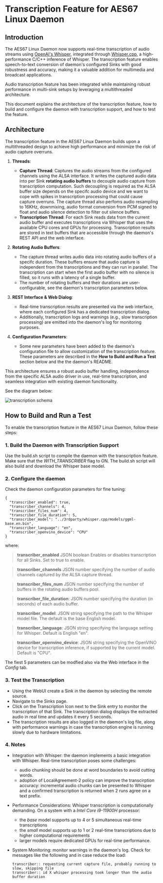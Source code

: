 # Transcription Feature for AES67 Linux Daemon

## Introduction

The AES67 Linux Daemon now supports real-time transcription of audio streams  using [OpenAI's Whisper](https://github.com/openai/whisper), integrated through [Whisper.cpp](https://github.com/ggml-org/whisper.cpp), a high-performance C/C++ inference of Whisper. The transcription feature enables speech-to-text conversion of daemon's configured Sinks with good robustness and accuracy, making it a valuable addition for multimedia and broadcast applications.

Audio transcription feature has been integrated while maintaining robust performance in multi-sink setups by leveraging a multithreaded architecture.

This document explains the architecture of the transcription feature, how to build and configure the daemon with transcription support, and how to test the feature.


## Architecture

The transcription feature in the AES67 Linux Daemon builds upon a multithreaded design to achieve high performance and minimize the risk of audio capture overruns.

1. **Threads**:
   - **Capture Thread**: Captures the audio streams from the configured channels using the ALSA interface. It writes the captured audio data into per Sink **rotating audio buffers** to decouple audio capture from transcription computation. Such decoupling is required as the ALSA buffer size depends on the specifc audio device and we want to cope with spikes in transcription processing that could cause capture overruns.
   The capture thread also perfoms audio resampling to 16KHz, downmixing, audio format conversion from PCM signed to float and audio silence detection to filter out silence buffers.
   - **Transcription Thread**: For each Sink reads data from the current audio buffer and executes transcriptions via Whisper that uses the available CPU cores and GPUs for processing. Transcription results are stored in text buffers that are accessible through the daemon's REST API and the web interface.

2. **Rotating Audio Buffers**:
   - The capture thread writes audio data into rotating audio buffers of a specifc duration. These buffers ensure that audio capture is independent from the transcriptions and they can run in parallel. The transcription can start when the first audio buffer with no silence is filled, so it runs with a latency of a single buffer.
   - The number of rotating buffers and their durations are user-configurable, see the daemon's transcription parameters below.

3. **REST Interface & Web Dialog**:
   - Real-time transcription results are presented via the web interface, where each configured Sink has a dedicated transcription dialog.
   - Additionally, transcription logs and warnings (e.g., slow transcription processing) are emitted into the daemon's log for monitoring purposes.

4. **Configuration Parameters**:
   - Some new parameters have been added to the daemon's configuration file to allow customization of the transcription feature. These parameters are described in the **How to Build and Run a Test** section below and the the daemon's README.

This architecture ensures a robust audio buffer handling, independence from the specific ALSA audio driver in use, real-time transcription, and seamless integration with existing daemon functionality.

See the diagram below:

![transcription schema](https://github.com/user-attachments/assets/f5ebf0b7-0dcc-456a-9aea-8a54e83f2e7b)


## How to Build and Run a Test

To enable the transcription feature in the AES67 Linux Daemon, follow these steps:

### 1. Build the Daemon with Transcription Support

Use the build.sh script to compile the daemon with the transcription feature. Make sure that the _WITH_TRANSCRIBER_ flag to ON. The build.sh script will also build and download the Whisper base model.

### 2. Configure the daemon

Check the daemon configuration parameters for fine tuning:


    {
      "transcriber_enabled": true,
      "transcriber_channels": 4,
	  "transcriber_files_num": 4,
      "transcriber_file_duration": 5,
      "transcriber_model": "../3rdparty/whisper.cpp/models/ggml-base.en.bin",
      "transcriber_language": "en",
      "transcriber_openvino_device": "CPU"
    }

where:

> **transcriber\_enabled**
> JSON boolean Enables or disables transcription for all Sinks. Set to true to enable.

> **transcriber\_channels**
> JSON number specifying the number of audio channels captured by the ALSA capture thread.

> **transcriber\_files\_num**
> JSON number specifying the number of buffers in the rotating audio buffers pool.

> **transcriber\_file\_duration**: 
> JSON number specifying the duration (in seconds) of each audio buffer.

> **transcriber\_model**: 
> JSON string specifying the path to the Whisper model file. The default is the base English model.

> **transcriber\_language**: 
> JSON string specifying the language setting for Whisper. Default is English "en".

> **transcriber\_openvino\_device**: 
> JSON string specifying the OpenVINO device for transcription inference, if supported by the current model. Default is "CPU".

The fiest 5 parameters can be modfied also via the Web interface in the _Config_ tab.

### 3. Test the Transcription

- Using the WebUI create a Sink in the daemon by selecting the remote source.
- Navigate to the Sinks page.
- Click on the Transcription Icon next to the Sink entry to monitor the transcription of that Sink. The transcription dialog displays the extracted audio in real time and updates it every 5 seconds.
- The transcription results are also logged in the daemon's log file, along with performance warnings in case the transcription engine is running slowly due to hardware limitations.

### 4. Notes

- Integration with Whisper: the daemon implements a basic integration with Whisper. Real-time transcription poses some challenges: 
  - audio chunking should be done at word boundaries to avoid cutting words.
  - adoption of LocalAgreement-2 policy can improve the transcirption accuracy: incremental audio chunks can be presented to Whisper and a confirmed transcription is returned when 2 runs agree on a text prefix.
- Performance Considerations: Whisper transcription is computationally demanding. On a system with a _Intel Core i9-11900H_ processor:
  - the _base_ model supports up to 4 or 5 simultaneous real-time transcriptions
  - the _small_ model supports up to 1 or 2 real-time transcriptions due to higher computational requirements
   - larger models require dedicated GPUs for real-time performance.

- System Monitoring: monitor warnings in the daemon's log. Check for messages like the following and in case reduce the load:

      transcriber:: requesting current capture file, probably running to slow, skipping file     
      transcriber:: id X whisper processing took longer than the audio buffer duration


